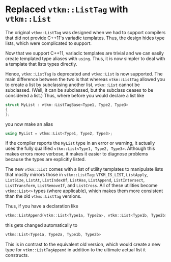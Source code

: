 # Replaced `vtkm::ListTag` with `vtkm::List`

The original `vtkm::ListTag` was designed when we had to support compilers
that did not provide C++11's variadic templates. Thus, the design hides
type lists, which were complicated to support.

Now that we support C++11, variadic templates are trivial and we can easily
create templated type aliases with `using`. Thus, it is now simpler to deal
with a template that lists types directly.

Hence, `vtkm::ListTag` is deprecated and `vtkm::List` is now supported. The
main difference between the two is that whereas `vtkm::ListTag` allowed you
to create a list by subclassing another list, `vtkm::List` cannot be
subclassed. (Well, it can be subclassed, but the subclass ceases to be
considered a list.) Thus, where before you would declare a list like

``` cpp
struct MyList : vtkm::ListTagBase<Type1, Type2, Type3>
{
};
```

you now make an alias

``` cpp
using MyList = vtkm::List<Type1, Type2, Type3>;
```

If the compiler reports the `MyList` type in an error or warning, it
actually uses the fully qualified `vtkm::List<Type1, Type2, Type3>`.
Although this makes errors more verbose, it makes it easier to diagnose
problems because the types are explicitly listed.

The new `vtkm::List` comes with a list of utility templates to manipulate
lists that mostly mirrors those in `vtkm::ListTag`: `VTKM_IS_LIST`,
`ListApply`, `ListSize`, `ListAt`, `ListIndexOf`, `ListHas`, `ListAppend`,
`ListIntersect`, `ListTransform`, `ListRemoveIf`, and `ListCross`. All of
these utilities become `vtkm::List<>` types (where applicable), which makes
them more consistent than the old `vtkm::ListTag` versions.

Thus, if you have a declaration like

``` cpp
vtkm::ListAppend(vtkm::List<Type1a, Type2a>, vtkm::List<Type1b, Type2b>>
```

this gets changed automatically to

``` cpp
vtkm::List<Type1a, Type2a, Type1b, Type2b>
```

This is in contrast to the equivalent old version, which would create a new
type for `vtkm::ListTagAppend` in addition to the ultimate actual list it
constructs.
